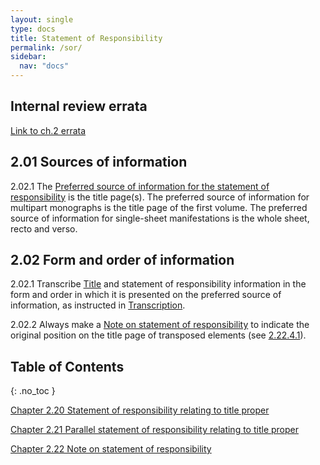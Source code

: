 ```yaml
---
layout: single
type: docs
title: Statement of Responsibility
permalink: /sor/
sidebar:
  nav: "docs"
---
```


## Internal review errata

[Link to ch.2 errata](https://docs.google.com/document/d/1EIUzwP4vZYQVog9SmPqjvr3qqmYzTni4lyz58kmVp7c/edit)

## 2.01 Sources of information

<a name="2.02.1">2.02.1</a> The [Preferred source of information for the statement of responsibility](/DCRMR/general-rules/Data-provenance/#026-sources-of-information) is the title page(s). The preferred source of information for multipart monographs is the title page of the first volume. The preferred source of information for single-sheet manifestations is the whole sheet, recto and verso. 

## 2.02 Form and order of information

<a name="2.02.1">2.02.1</a> Transcribe [Title](/DCRMR/title/) and statement of responsibility information in the form and order in which it is presented on the preferred source of information, as instructed in [Transcription](/DCRMR/general-rules/Transcription/).

<a name="2.02.2">2.02.2</a> Always make a [Note on statement of responsibility](/DCRMR/sor/Note-on-statement-of-responsibility/) to indicate the original position on the title page of transposed elements (see [2.22.4.1](/DCRMR/title/Note-on-statement-of-responsibility/#2.22.4.1)).

## Table of Contents
{: .no_toc }

[Chapter 2.20 Statement of responsibility relating to title proper](/DCRMR/sor/Statement-of-responsibility-relating-to-title-proper/)

[Chapter 2.21 Parallel statement of responsibility relating to title proper](/DCRMR/sor/Parallel-statement-of-responsibility-relating-to-title-proper/)

[Chapter 2.22 Note on statement of responsibility](/DCRMR/sor/Note-on-statement-of-responsibility/)